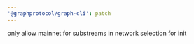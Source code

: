 ```yaml
---
'@graphprotocol/graph-cli': patch
---
```


only allow mainnet for substreams in network selection for init

